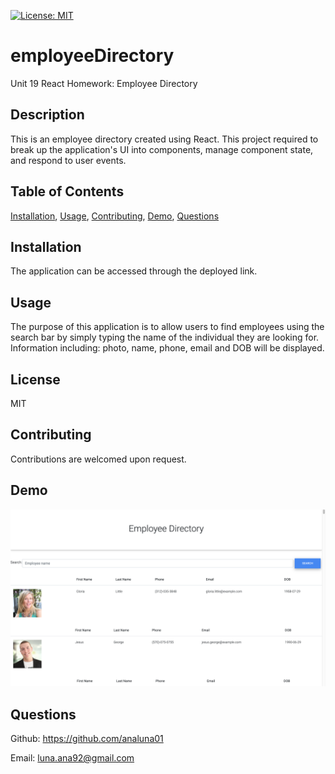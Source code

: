 [![License: MIT](https://img.shields.io/badge/License-MIT-yellow.svg)](https://opensource.org/licenses/MIT)

# employeeDirectory
Unit 19 React Homework: Employee Directory

## Description
This is an employee directory created using React. This project required to break up the application's UI into components, manage component state, and respond to user events.

## Table of Contents
[Installation](#installation), [Usage](#usage), [Contributing](#contributing), [Demo](#demo), [Questions](#questions)

## Installation
The application can be accessed through the deployed link.

## Usage
The purpose of this application is to allow users to find employees using the search bar by simply typing the name of the individual they are looking for. Information including: photo, name, phone, email and DOB will be displayed.

## License
MIT

## Contributing
Contributions are welcomed upon request.

## Demo
<img src= "/media/employeeDirectory.png">

## Questions
Github: https://github.com/analuna01

Email: luna.ana92@gmail.com


